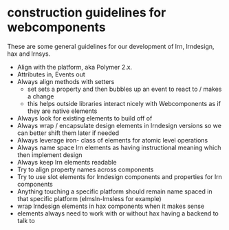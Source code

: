 # construction guidelines for webcomponents
These are some general guidelines for our development of lrn, lrndesign, hax and lrnsys.

- Align with the platform, aka Polymer 2.x.
- Attributes in, Events out
- Always align methods with setters
  - set sets a property and then bubbles up an event to react to / makes a change
  - this helps outside libraries interact nicely with Webcomponents as if they are native elements
- Always look for existing elements to build off of
- Always wrap / encapsulate design elements in lrndesign versions so we can better shift them later if needed
- Always leverage iron- class of elements for atomic level operations
- Always name space lrn elements as having instructional meaning which then implement design
- Always keep lrn elements readable
- Try to align property names across components
- Try to use slot elements for lrndesign components and properties for lrn components
- Anything touching a specific platform should remain name spaced in that specific platform (elmsln-lmsless for example)
- wrap lrndesign elements in hax components when it makes sense
- elements always need to work with or without hax having a backend to talk to
